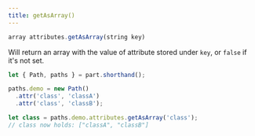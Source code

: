 ```yaml
---
title: getAsArray()
---
```


```js
array attributes.getAsArray(string key)
```

Will return an array with the value of attribute stored under `key`, or `false` if it's not set.

```js
let { Path, paths } = part.shorthand();

paths.demo = new Path()
  .attr('class', 'classA')
  .attr('class', 'classB');

let class = paths.demo.attributes.getAsArray('class'); 
// class now holds: ["classA", "classB"]
```
